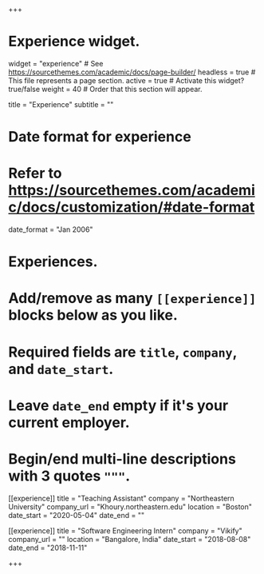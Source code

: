 +++
# Experience widget.
widget = "experience"  # See https://sourcethemes.com/academic/docs/page-builder/
headless = true  # This file represents a page section.
active = true  # Activate this widget? true/false
weight = 40  # Order that this section will appear.

title = "Experience"
subtitle = ""

# Date format for experience
#   Refer to https://sourcethemes.com/academic/docs/customization/#date-format
date_format = "Jan 2006"

# Experiences.
#   Add/remove as many `[[experience]]` blocks below as you like.
#   Required fields are `title`, `company`, and `date_start`.
#   Leave `date_end` empty if it's your current employer.
#   Begin/end multi-line descriptions with 3 quotes `"""`.
[[experience]]
  title = "Teaching Assistant"
  company = "Northeastern University"
  company_url = "Khoury.northeastern.edu"
  location = "Boston"
  date_start = "2020-05-04"
  date_end = ""
 

[[experience]]
  title = "Software Engineering Intern"
  company = "Vikify"
  company_url = ""
  location = "Bangalore, India"
  date_start = "2018-08-08"
  date_end = "2018-11-11"
  

+++
